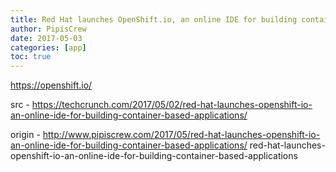 ```yaml
---
title: Red Hat launches OpenShift.io, an online IDE for building container-based applications
author: PipisCrew
date: 2017-05-03
categories: [app]
toc: true
---
```


https://openshift.io/

src - https://techcrunch.com/2017/05/02/red-hat-launches-openshift-io-an-online-ide-for-building-container-based-applications/

origin - http://www.pipiscrew.com/2017/05/red-hat-launches-openshift-io-an-online-ide-for-building-container-based-applications/ red-hat-launches-openshift-io-an-online-ide-for-building-container-based-applications